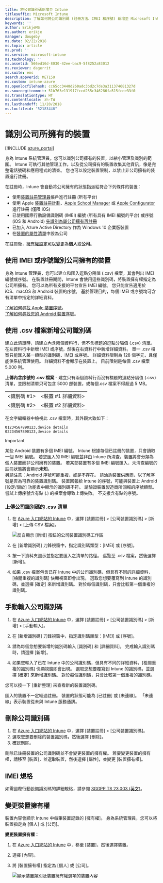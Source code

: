 ```yaml
---
title: 將公司識別碼新增至 Intune
titlesuffix: Microsoft Intune
description: 了解如何將公司識別碼 (註冊方法、IMEI 和序號) 新增至 Microsoft Intune。
keywords: ''
author: ErikjeMS
ms.author: erikje
manager: dougeby
ms.date: 02/22/2018
ms.topic: article
ms.prod: ''
ms.service: microsoft-intune
ms.technology: ''
ms.assetid: 566ed16d-8030-42ee-bac9-5f8252a83012
ms.reviewer: dagerrit
ms.suite: ems
search.appverid: MET150
ms.custom: intune-azure
ms.openlocfilehash: cc65cc3440d260adc3bd2c7de3a311374681327d
ms.sourcegitcommit: 51b763e131917fccd255c346286fa515fcee33f0
ms.translationtype: HT
ms.contentlocale: zh-TW
ms.lasthandoff: 11/20/2018
ms.locfileid: "52183446"
---
```

# <a name="identify-devices-as-corporate-owned"></a>識別公司所擁有的裝置

[!INCLUDE [azure_portal](./includes/azure_portal.md)]

身為 Intune 系統管理員，您可以識別公司擁有的裝置，以縮小管理及識別的範圍。 Intune 可執行其他管理工作，以及從公司擁有的裝置收集其他資訊，像是完整電話號碼和應用程式的清查。 您也可以設定裝置限制，以禁止非公司擁有的裝置進行註冊。

在註冊時，Intune 會自動將公司擁有的狀態指派給符合下列條件的裝置：

- 使用[裝置註冊管理員](device-enrollment-manager-enroll.md)帳戶進行註冊 (所有平台)
- 使用 Apple [裝置註冊計劃](device-enrollment-program-enroll-ios.md)、[Apple School Manager](apple-school-manager-set-up-ios.md) 或 [Apple Configurator](apple-configurator-enroll-ios.md) 進行註冊 (僅限 iOS)
- 已使用國際行動設備識別碼 (IMEI) 編號 (所有具有 IMEI 編號的平台) 或序號 (iOS 和 Android) [先識別為屬公司擁有再註冊](#identify-corporate-owned-devices-with-imei-or-serial-number)
- 已加入 Azure Active Directory 作為 Windows 10 企業版裝置
- 在[裝置的屬性清單](#change-device-ownership)中設為公司

在註冊後，[擁有權設定可以變更](#change-device-ownership)為**個人**或**公司**。

## <a name="identify-corporate-owned-devices-with-imei-or-serial-number"></a>使用 IMEI 或序號識別公司擁有的裝置

身為 Intune 管理員，您可以建立和匯入逗點分隔值 (.csv) 檔案，其會列出 IMEI 編號或序號。 在裝置註冊期間，Intune 會使用這些識別碼，將裝置擁有權指定為公司所擁有。 您可以為所有支援的平台宣告 IMEI 編號。 您只能宣告適用於 iOS、macOS 和 Android 裝置的序號。 基於管理目的，每個 IMEI 或序號均可含有清單中指定的詳細資料。

<!-- When you upload serial numbers for company-owned iOS devices, they must be paired with a corporate enrollment profile. Devices must then be enrolled using either Apple’s device enrollment program (DEP) or Apple Configurator to have them appear as company-owned. -->

[了解如何尋找 Apple 裝置序號](https://support.apple.com/HT204308)。<br>
[了解如何尋找您的 Android 裝置序號](https://support.google.com/store/answer/3333000)。

## <a name="add-corporate-identifiers-by-using-a-csv-file"></a>使用 .csv 檔案新增公司識別碼
建立此清單時，請建立內含兩個資料行，但不含標題的逗點分隔值 (.csv) 清單。 在左資料行中新增 IMEI 或序號，然後在右資料行中新增詳細資料。 單一 .csv 檔案只能匯入某一類型的識別碼、IMEI 或序號。 詳細資料限制為 128 個字元，且僅能供系統管理使用。 詳細資料不會顯示在裝置上。 目前限制是每個 .csv 檔案 5,000 列。

**上傳內含序號的 .csv 檔案** - 建立只有兩個資料行而沒有標題的逗點分隔值 (.csv) 清單，並限制清單只可包含 5000 部裝置，或每個.csv 檔案不得超過 5 MB。

|||
|-|-|
|&lt;識別碼 #1&gt;|&lt;裝置 #1 詳細資料&gt;|
|&lt;識別碼 #2&gt;|&lt;裝置 #2 詳細資料&gt;|

在文字編輯器中檢視此 .csv 檔案時，其外觀大致如下：

```
01234567890123,device details
02234567890123,device details
```

> [!IMPORTANT]
> 某些 Android 裝置有多個 IMEI 編號。 Intune 根據每個已註冊的裝置，只會讀取一個 IMEI 編號。 若您匯入的 IMEI 編號並非由 Intune 所清查，裝置將會分類為個人裝置而非公司擁有的裝置。 若某部裝置有多個 IMEI 編號匯入，未清查編號的註冊狀態將會顯示**未知**。<br>
>另請注意：Android 序號可能重複，或是不存在。 請洽詢裝置供應商，以了解序號是否為可靠的裝置識別碼。
>裝置回報給 Intune 的序號，可能與裝置上 Android [設定/關於] 功能表中顯示的識別碼不符。 請驗證裝置製造商所回報的序號類型。
>嘗試上傳序號含有點 (.) 的檔案會導致上傳失敗。 不支援含有點的序號。

### <a name="upload-a-csv-list-of-corporate-identifiers"></a>上傳公司識別碼的 .csv 清單

1. 在 [Azure 入口網站的 Intune](https://portal.azure.com) 中，選擇 [裝置註冊] > [公司裝置識別碼] > [新增] > [上傳 CSV 檔案]。

   ![反白顯示 [新增] 按鈕的公司裝置識別碼工作區](./media/add-corp-id.png)

2. 在 [新增識別碼] 刀鋒視窗中，指定識別碼類型：[IMEI] 或 [序號]。

3. 按一下資料夾圖示並指定要匯入之清單的路徑。 巡覽至 .csv 檔案，然後選擇 [新增]。 

4. 如果 .csv 檔案包含已在 Intune 中的公司識別碼，但具有不同的詳細資料，[檢閱重複的識別碼] 快顯視窗即會出現。 選取您想要覆寫到 Intune 的識別碼，並選擇 [確定] 來新增識別碼。 對於每個識別碼，只會比較第一個重複的識別碼。

## <a name="manually-enter-corporate-identifiers"></a>手動輸入公司識別碼

1. 在 [Azure 入口網站的 Intune](https://portal.azure.com) 中，選擇 [裝置註冊] > [公司裝置識別碼] > [新增] > [手動輸入]。

2. 在 [新增識別碼] 刀鋒視窗中，指定識別碼類型：[IMEI] 或 [序號]。

3. 請為每個您想要新增的識別碼輸入 [識別碼] 和 [詳細資料]。 完成輸入識別碼時，請選擇 [新增]。

5. 如果您輸入了已在 Intune 中的公司識別碼，但具有不同的詳細資料，[檢閱重複的識別碼] 快顯視窗即會出現。 選取您想要覆寫到 Intune 的識別碼，並選擇 [確定] 來新增識別碼。 對於每個識別碼，只會比較第一個重複的識別碼。

您可以按一下 [重新整理] 來查看新的裝置識別碼。

匯入的裝置不一定經過註冊。 裝置的狀態可能為 [已註冊] 或 [未連線]。 「未連線」表示裝置從未與 Intune 服務通訊。

## <a name="delete-corporate-identifiers"></a>刪除公司識別碼

1. 在 [Azure 入口網站的 Intune](https://portal.azure.com) 中，選擇 [裝置註冊] > [公司裝置識別碼]。
2. 選取您想要刪除的裝置識別碼，然後選擇 [刪除]。
3. 確認刪除。

刪除已註冊裝置的公司識別碼並不會變更裝置的擁有權。 若要變更裝置的擁有權，請移至 [裝置]，並選取裝置，然後選擇 [屬性]，並變更 [裝置擁有權]。

## <a name="imei-specifications"></a>IMEI 規格
如需國際行動設備識別碼的詳細規格，請參閱 [3GGPP TS 23.003 (英文)](https://portal.3gpp.org/desktopmodules/Specifications/SpecificationDetails.aspx?specificationId=729)。

## <a name="change-device-ownership"></a>變更裝置擁有權

裝置內容會顯示 Intune 中每筆裝置記錄的 [擁有權]。 身為系統管理員，您可以將裝置指定為 [個人] 或 [公司]。

**變更裝置擁有權：**
1. 在 [Azure 入口網站的 Intune](https://portal.azure.com) 中，移至 [裝置]，然後選擇裝置。
2. 選擇 [內容]。
3. 將 [裝置擁有權] 指定為 [個人] 或 [公司]。

   ![顯示裝置類別及裝置擁有權選項的裝置內容](./media/device-properties.png)
